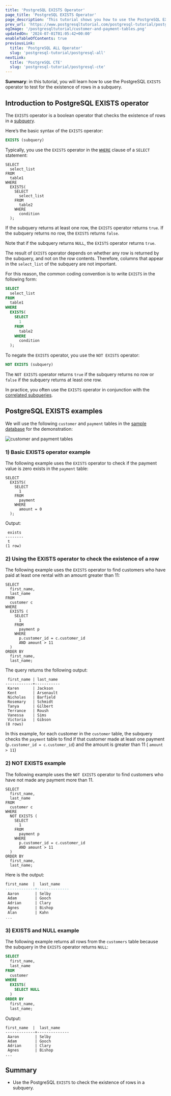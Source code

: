 ```yaml
---
title: 'PostgreSQL EXISTS Operator'
page_title: 'PostgreSQL EXISTS Operator'
page_description: 'This tutorial shows you how to use the PostgreSQL EXISTS operator to check the existence of rows in the subquery.'
prev_url: 'https://www.postgresqltutorial.com/postgresql-tutorial/postgresql-exists/'
ogImage: '/postgresqltutorial/customer-and-payment-tables.png'
updatedOn: '2024-07-01T01:05:42+00:00'
enableTableOfContents: true
previousLink:
  title: 'PostgreSQL ALL Operator'
  slug: 'postgresql-tutorial/postgresql-all'
nextLink:
  title: 'PostgreSQL CTE'
  slug: 'postgresql-tutorial/postgresql-cte'
---
```


**Summary**: in this tutorial, you will learn how to use the PostgreSQL `EXISTS` operator to test for the existence of rows in a subquery.

## Introduction to PostgreSQL EXISTS operator

The `EXISTS` operator is a boolean operator that checks the existence of rows in a [subquery](postgresql-subquery).

Here’s the basic syntax of the `EXISTS` operator:

```sql
EXISTS (subquery)
```

Typically, you use the `EXISTS` operator in the [`WHERE`](postgresql-where) clause of a `SELECT` statement:

```
SELECT
  select_list
FROM
  table1
WHERE
  EXISTS(
    SELECT
      select_list
    FROM
      table2
    WHERE
      condition
  );
```

If the subquery returns at least one row, the `EXISTS` operator returns `true`. If the subquery returns no row, the `EXISTS` returns `false`.

Note that if the subquery returns `NULL`, the `EXISTS` operator returns `true`.

The result of `EXISTS` operator depends on whether any row is returned by the subquery, and not on the row contents. Therefore, columns that appear in the `select_list` of the subquery are not important.

For this reason, the common coding convention is to write `EXISTS` in the following form:

```sql
SELECT
  select_list
FROM
  table1
WHERE
  EXISTS(
    SELECT
      1
    FROM
      table2
    WHERE
      condition
  );
```

To negate the `EXISTS` operator, you use the `NOT EXISTS` operator:

```sql
NOT EXISTS (subquery)
```

The `NOT EXISTS` operator returns `true` if the subquery returns no row or `false` if the subquery returns at least one row.

In practice, you often use the `EXISTS` operator in conjunction with the [correlated subqueries](postgresql-correlated-subquery).

## PostgreSQL EXISTS examples

We will use the following `customer` and `payment` tables in the [sample database](../postgresql-getting-started/postgresql-sample-database) for the demonstration:

![customer and payment tables](/postgresqltutorial/customer-and-payment-tables.png)

### 1\) Basic EXISTS operator example

The following example uses the `EXISTS` operator to check if the payment value is zero exists in the `payment` table:

```
SELECT
  EXISTS(
    SELECT
      1
    FROM
      payment
    WHERE
      amount = 0
  );
```

Output:

```text
 exists
--------
 t
(1 row)
```

### 2\) Using the EXISTS operator to check the existence of a row

The following example uses the `EXISTS` operator to find customers who have paid at least one rental with an amount greater than 11:

```
SELECT
  first_name,
  last_name
FROM
  customer c
WHERE
  EXISTS (
    SELECT
      1
    FROM
      payment p
    WHERE
      p.customer_id = c.customer_id
      AND amount > 11
  )
ORDER BY
  first_name,
  last_name;
```

The query returns the following output:

```text
 first_name | last_name
------------+-----------
 Karen      | Jackson
 Kent       | Arsenault
 Nicholas   | Barfield
 Rosemary   | Schmidt
 Tanya      | Gilbert
 Terrance   | Roush
 Vanessa    | Sims
 Victoria   | Gibson
(8 rows)
```

In this example, for each customer in the `customer` table, the subquery checks the `payment` table to find if that customer made at least one payment (`p.customer_id = c.customer_id`) and the amount is greater than 11 ( `amount > 11`)

### 2\) NOT EXISTS example

The following example uses the `NOT EXISTS` operator to find customers who have not made any payment more than 11\.

```
SELECT
  first_name,
  last_name
FROM
  customer c
WHERE
  NOT EXISTS (
    SELECT
      1
    FROM
      payment p
    WHERE
      p.customer_id = c.customer_id
      AND amount > 11
  )
ORDER BY
  first_name,
  last_name;
```

Here is the output:

```sql
first_name  |  last_name
-------------+--------------
 Aaron       | Selby
 Adam        | Gooch
 Adrian      | Clary
 Agnes       | Bishop
 Alan        | Kahn
...
```

### 3\) EXISTS and NULL example

The following example returns all rows from the `customers` table because the subquery in the `EXISTS` operator returns `NULL`:

```sql
SELECT
  first_name,
  last_name
FROM
  customer
WHERE
  EXISTS(
    SELECT NULL
  )
ORDER BY
  first_name,
  last_name;
```

Output:

```
first_name  |  last_name
-------------+--------------
 Aaron       | Selby
 Adam        | Gooch
 Adrian      | Clary
 Agnes       | Bishop
...
```

## Summary

- Use the PostgreSQL `EXISTS` to check the existence of rows in a subquery.
